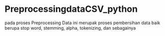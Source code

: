 # PreprocessingdataCSV_python
pada proses Preprocessing Data ini merupak proses pembersihan data baik berupa stop word, stemming, alpha, tokenizing, dan sebagainya
